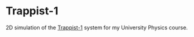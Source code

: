 
# Trappist-1

2D simulation of the [Trappist-1](https://en.wikipedia.org/wiki/Trappist-1)
system for my University Physics course.
